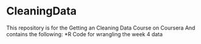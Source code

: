 # CleaningData
This repository is for the Getting an Cleaning Data Course on Coursera And contains the following:
*R Code for wrangling the week 4 data
